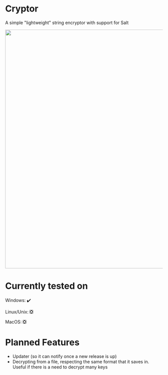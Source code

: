 # Cryptor
A simple "lightweight" string encryptor with support for Salt

<p align="center">
<img src="https://github.com/r0fld4nc3/Cryptor/blob/main/media/Cryptor_001_1.png" width="762">
</p>

# Currently tested on
Windows: ✔️

Linux/Unix: ❎

MacOS: ❎

# Planned Features
- Updater (so it can notify once a new release is up)
- Decrypting from a file, respecting the same format that it saves in. Useful if there is a need to decrypt many keys
